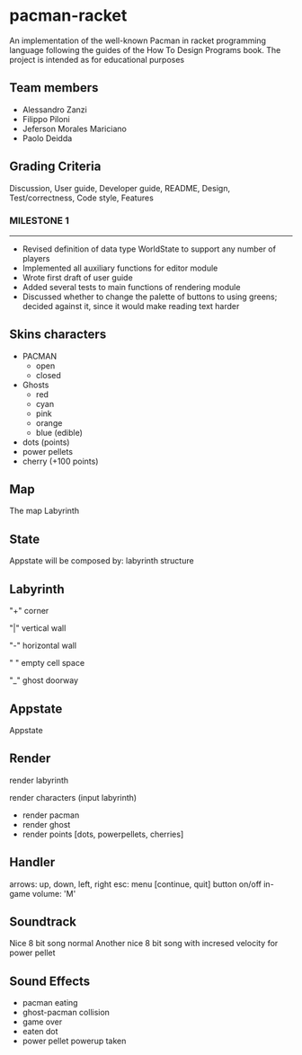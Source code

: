 # pacman-racket

An implementation of the well-known Pacman in racket programming language following the guides of the How To Design Programs book. The project is intended as for educational purposes

## Team members

- Alessandro Zanzi
- Filippo Piloni
- Jeferson Morales Mariciano
- Paolo Deidda

## Grading Criteria

Discussion, User guide, Developer guide, README, Design, Test/correctness, Code style, Features

### MILESTONE 1

---------------------

- Revised definition of data type WorldState to support any number of players
- Implemented all auxiliary functions for editor module
- Wrote first draft of user guide
- Added several tests to main functions of rendering module
- Discussed whether to change the palette of buttons to using greens; decided against it, since it would make reading text harder

## Skins characters

- PACMAN
  - open
  - closed
- Ghosts
  - red
  - cyan
  - pink
  - orange
  - blue (edible)
- dots (points)
- power pellets
- cherry (+100 points)

## Map

The map Labyrinth

## State

Appstate will be composed by:
labyrinth structure

## Labyrinth

"+" corner

"|" vertical wall

"-" horizontal wall

" " empty cell space

"_" ghost doorway

## Appstate

Appstate

## Render

render labyrinth

render characters (input labyrinth)

- render pacman
- render ghost
- render points [dots, powerpellets, cherries]

## Handler

arrows: up, down, left, right
esc: menu [continue, quit]
button on/off in-game volume: 'M'

## Soundtrack

Nice 8 bit song normal
Another nice 8 bit song with incresed velocity for power pellet

## Sound Effects

- pacman eating
- ghost-pacman collision
- game over
- eaten dot
- power pellet powerup taken
